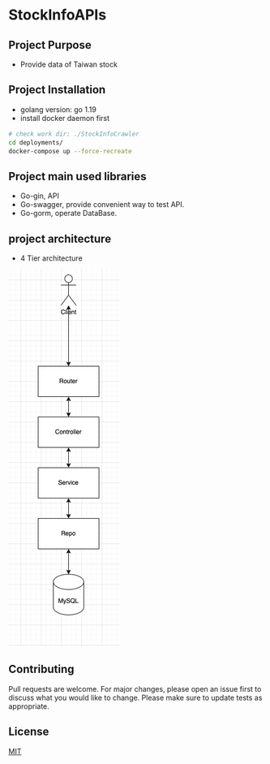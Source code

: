 # StockInfoAPIs

## Project Purpose
- Provide data of Taiwan stock

## Project Installation
- golang version: go 1.19
- install docker daemon first
```bash
# check work dir: ./StockInfoCrawler
cd deployments/
docker-compose up --force-recreate
```

## Project main used libraries
- Go-gin, API
- Go-swagger, provide convenient way to test API.
- Go-gorm, operate DataBase.

## project architecture
- 4 Tier architecture

![TierArchitecture](./docs/tier.png "TierArchitecture")


## Contributing
Pull requests are welcome. For major changes, please open an issue first to discuss what you would like to change.
Please make sure to update tests as appropriate.

## License
[MIT](https://choosealicense.com/licenses/mit/)
